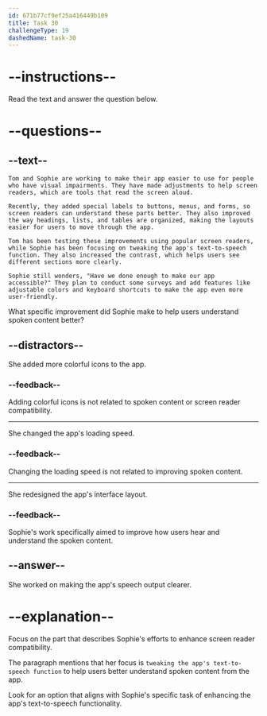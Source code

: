 ```yaml
---
id: 671b77cf9ef25a416449b109
title: Task 30
challengeType: 19
dashedName: task-30
---
```


<!-- READING -->

# --instructions--

Read the text and answer the question below.

# --questions--

## --text--

`Tom and Sophie are working to make their app easier to use for people who have visual impairments. They have made adjustments to help screen readers, which are tools that read the screen aloud.`

`Recently, they added special labels to buttons, menus, and forms, so screen readers can understand these parts better. They also improved the way headings, lists, and tables are organized, making the layouts easier for users to move through the app.`

`Tom has been testing these improvements using popular screen readers, while Sophie has been focusing on tweaking the app's text-to-speech function. They also increased the contrast, which helps users see different sections more clearly.`

`Sophie still wonders, "Have we done enough to make our app accessible?" They plan to conduct some surveys and add features like adjustable colors and keyboard shortcuts to make the app even more user-friendly.`

What specific improvement did Sophie make to help users understand spoken content better?

## --distractors--

She added more colorful icons to the app.

### --feedback--

Adding colorful icons is not related to spoken content or screen reader compatibility.

---

She changed the app's loading speed.

### --feedback--

Changing the loading speed is not related to improving spoken content.

---

She redesigned the app's interface layout.

### --feedback--

Sophie's work specifically aimed to improve how users hear and understand the spoken content.

## --answer--

She worked on making the app's speech output clearer.

# --explanation--

Focus on the part that describes Sophie's efforts to enhance screen reader compatibility.

The paragraph mentions that her focus is `tweaking the app's text-to-speech function` to help users better understand spoken content from the app.

Look for an option that aligns with Sophie's specific task of enhancing the app's text-to-speech functionality.

